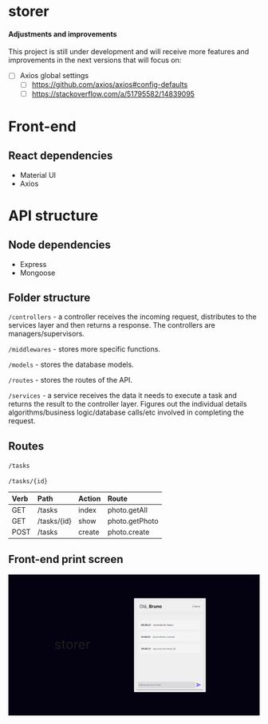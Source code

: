 # storer
#### Adjustments and improvements

This project is still under development and will receive more features and improvements in the next versions that will focus on:

- [ ] Axios global settings
  - [ ] https://github.com/axios/axios#config-defaults
  - [ ] https://stackoverflow.com/a/51795582/14839095

# Front-end

## React dependencies

* Material UI
* Axios

# API structure

## Node dependencies

* Express
* Mongoose

## Folder structure

`/controllers` - a controller receives the incoming request, distributes to the services layer and then returns a response. The controllers are managers/supervisors.

`/middlewares` - stores more specific functions.

`/models` - stores the database models.

`/routes` - stores the routes of the API.

`/services` - a service receives the data it needs to execute a task and returns the result to the controller layer. Figures out the individual details algorithms/business logic/database calls/etc involved in completing the request.

## Routes

`/tasks`

`/tasks/{id}`

| Verb | Path        | Action | Route          |
| :--- | :---------- | :----- | :------------- |
| GET  | /tasks      | index  | photo.getAll   |
| GET  | /tasks/{id} | show   | photo.getPhoto |
| POST | /tasks      | create | photo.create   |

## Front-end print screen
![Interface](print.png)

